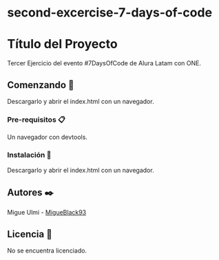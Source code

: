 # second-excercise-7-days-of-code
 
# Título del Proyecto

 Tercer Ejercicio del evento #7DaysOfCode de Alura Latam con ONE.

## Comenzando 🚀

Descargarlo y abrir el index.html con un navegador.

### Pre-requisitos 📋

Un navegador con devtools.

### Instalación 🔧

Descargarlo y abrir el index.html con un navegador.

## Autores ✒️

Migue Ulmi - [MigueBlack93](https://github.com/MigueBlack93)

## Licencia 📄

No se encuentra licenciado.